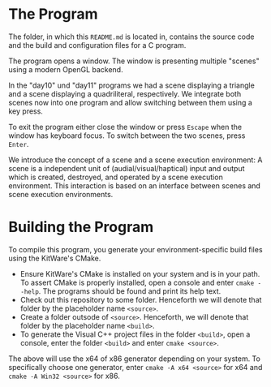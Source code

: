 # The Program
The folder, in which this `README.md` is located in, contains the source code and the build and configuration files for a C program.

The program opens a window.
The window is presenting multiple "scenes" using a modern OpenGL backend.

In the "day10" und "day11" programs we had a scene displaying a triangle and a scene displaying a quadriliteral, respectively.
We integrate both scenes now into one program and allow switching between them using a key press.

To exit the program either close the window or press `Escape` when the window has keyboard focus.
To switch between the two scenes, press `Enter`.

We introduce the concept of a scene and a scene execution environment:
A scene is a independent unit of (audial/visual/haptical) input and output which is created, destroyed, and operated by a scene execution environment.
This interaction is based on an interface between scenes and scene execution environments.

# Building the Program
To compile this program, you generate your environment-specific build files using the KitWare's CMake.

- Ensure KitWare's CMake is installed on your system and is in your path.
  To assert CMake is properly installed, open a console and enter `cmake --help`. The programs should be found and print its help text.
- Check out this repository to some folder. Henceforth we will denote that folder by the placeholder name `<source>`.
- Create a folder outsode of `<source>`. Henceforth, we will denote that folder by the placeholder name `<build>`.
- To generate the Visual C++ project files in the folder `<build>`, open a console, enter the folder `<build>` and enter `cmake <source>`.

The above will use the x64 of x86 generator depending on your system.
To specifically choose one generator, enter `cmake -A x64 <source>` for x64 and `cmake -A Win32 <source>` for x86.

